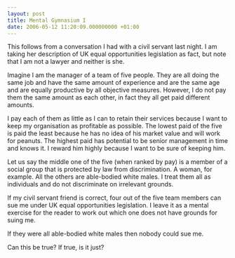 ```yaml
---
layout: post
title: Mental Gymnasium I
date: 2006-05-12 11:20:09.000000000 +01:00
---
```

This follows from a conversation I had with a civil servant last night. I am taking her description of UK equal opportunities legislation as fact, but note that I am not a lawyer and neither is she.

Imagine I am the manager of a team of five people. They are all doing the same job and have the same amount of experience and are the same age and are equally productive by all objective measures. However, I do not pay them the same amount as each other, in fact they all get paid different amounts.

I pay each of them as little as I can to retain their services because I want to keep my organisation as profitable as possible. The lowest paid of the five is paid the least because he has no idea of his market value and will work for peanuts. The highest paid has potential to be senior management in time and knows it. I reward him highly because I want to be sure of keeping him.

Let us say the middle one of the five (when ranked by pay) is a member of a social group that is protected by law from discrimination. A woman, for example. All the others are able-bodied white males. I treat them all as individuals and do not discriminate on irrelevant grounds.

If my civil servant friend is correct, four out of the five team members can sue me under UK equal opportunities legislation. I leave it as a mental exercise for the reader to work out which one does not have grounds for suing me.

If they were all able-bodied white males then nobody could sue me.

Can this be true? If true, is it just?
